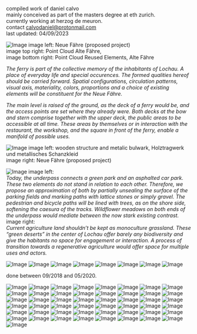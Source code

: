 compiled work of daniel calvo <br>
mainly conceived as part of the masters degree at eth zurich. <br>
currently working at herzog de meuron.<br>
contact [calvodaniel@protonmail.com](mailto:calvodaniel@protonmail.com)<br>
last updated: 04/09/2023

![Image](/portfolio_2.jpg)
image left: Neue Fähre (proposed project)<br>
image top right: Point Cloud Alte Fähre,<br>
image bottom right: Point Cloud Reused Elements, Alte Fähre <br>

*The ferry is part of the collective memory of the inhabitants of Lochau. A place of everyday life and special occurences. The formed qualities hereof should be carried forward. Spatial configurations, circulation patterns, visual axis, materiality, colors, proportions and a choice of existing elements will be constituent for the Neue Fähre.* <br>

*The main level is raised of the ground, as the deck of a ferry would be, and the access points are set where they already were. Both decks at the bow and stern comprise together with the upper deck, the public areas to be accessible at all time. These areas by themselves or in interaction with the restaurant, the workshop, and the square in front of the ferry, enable a manifold of possible uses.*

![Image](/portfolio_3.jpg)
image left: wooden structure and metalic bulwark, Holztragwerk und metallisches Schanzkleid<br>
image right: Neue Fähre (proposed project)<br>

![Image](/portfolio_4.jpg)
image left: <br>
*Today, the underpass connects a green park and an asphalted car park. These
two elements do not stand in relation to each other. Therefore, we propose an approximation of both by partially unsealing the surface of the parking fields and marking paths with lattice stones or simply gravel. The pedestrian and bicycle paths will be lined with trees, as on the shore side, softening the caesura of the tracks. Wildflower meadows on both ends of the underpass would mediate between the now stark existing contrast.*<br>
image right: <br>
*Current agriculture land shouldn’t be kept as monoculture grassland. These “green deserts” in the center of Lochau offer barely any biodiversity and give the habitants no space for engagement or interaction. A process of transition towards a regenerative agriculture would offer space for multiple uses and actors.*

![Image](/portfolio_6.jpg)
![Image](/portfolio_7.jpg)
![Image](/portfolio_8.jpg)
![Image](/portfolio_9.jpg)
![Image](/portfolio_10.jpg)
![Image](/portfolio_11.jpg)
![Image](/portfolio_12.jpg)
![Image](/portfolio_13.jpg)

done between 09/2018 and 05/2020.<br>

![Image](/2008_danielcalvo_pf_1.jpg)
![Image](/2008_danielcalvo_pf_3.jpg)
![Image](/2008_danielcalvo_pf_4.jpg)
![Image](/2008_danielcalvo_pf_5.jpg)
![Image](/2008_danielcalvo_pf_6.jpg)
![Image](/2008_danielcalvo_pf_7.jpg)
![Image](/2008_danielcalvo_pf_8.jpg)
![Image](/2008_danielcalvo_pf_9.jpg)
![Image](/2008_danielcalvo_pf_10.jpg)
![Image](/2008_danielcalvo_pf_11.jpg)
![Image](/2008_danielcalvo_pf_13.jpg)
![Image](/2008_danielcalvo_pf_14.jpg)
![Image](/2008_danielcalvo_pf_15.jpg)
![Image](/2008_danielcalvo_pf_16.jpg)
![Image](/2008_danielcalvo_pf_17.jpg)
![Image](/2008_danielcalvo_pf_18.jpg)
![Image](/2008_danielcalvo_pf_19.jpg)
![Image](/2008_danielcalvo_pf_20.jpg)
![Image](/2008_danielcalvo_pf_22.jpg)
![Image](/2008_danielcalvo_pf_23.jpg)
![Image](/2008_danielcalvo_pf_24.jpg)
![Image](/2008_danielcalvo_pf_29.jpg)
![Image](/2008_danielcalvo_pf_30.jpg)
![Image](/2008_danielcalvo_pf_31.jpg)
![Image](/2008_danielcalvo_pf_32.jpg)
![Image](/2008_danielcalvo_pf_33.jpg)
![Image](/2008_danielcalvo_pf_37.jpg)
![Image](/2008_danielcalvo_pf_38.jpg)
![Image](/2008_danielcalvo_pf_39.jpg)
![Image](/2008_danielcalvo_pf_40.jpg)
![Image](/2008_danielcalvo_pf_41.jpg)
![Image](/2008_danielcalvo_pf_42.jpg)
![Image](/2008_danielcalvo_pf_43.jpg)
![Image](/2008_danielcalvo_pf_44.jpg)
![Image](/2008_danielcalvo_pf_45.jpg)
![Image](/2008_danielcalvo_pf_46.jpg)
![Image](/2008_danielcalvo_pf_47.jpg)
![Image](/2008_danielcalvo_pf_48.jpg)
![Image](/2008_danielcalvo_pf_49.jpg)
![Image](/2008_danielcalvo_pf_50.jpg)
![Image](/2008_danielcalvo_pf_51.jpg)
![Image](/2008_danielcalvo_pf_52.jpg)
![Image](/2008_danielcalvo_pf_53.jpg)
![Image](/2008_danielcalvo_pf_54.jpg)
![Image](/2008_danielcalvo_pf_55.jpg)
![Image](/2008_danielcalvo_pf_56.jpg)
![Image](/2008_danielcalvo_pf_57.jpg)
![Image](/2008_danielcalvo_pf_58.jpg)
![Image](/2008_danielcalvo_pf_59.jpg)
